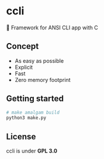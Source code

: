 # ccli

📗 Framework for ANSI CLI app with C

## Concept

- As easy as possible
- Explicit
- Fast
- Zero memory footprint

## Getting started

```py
# make amalgam build
python3 make.py
```

## License

ccli is under **GPL 3.0**
